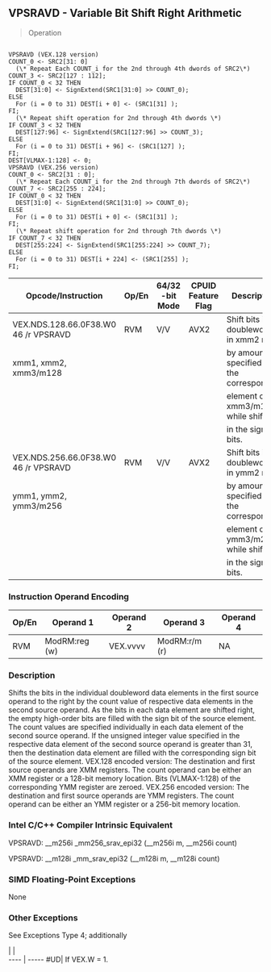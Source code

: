 ## VPSRAVD  -  Variable Bit Shift Right Arithmetic

> Operation
``` slim

VPSRAVD (VEX.128 version)
COUNT_0 <- SRC2[31: 0]
  (\* Repeat Each COUNT_i for the 2nd through 4th dwords of SRC2\*)
COUNT_3 <- SRC2[127 : 112];
IF COUNT_0 < 32 THEN
  DEST[31:0] <- SignExtend(SRC1[31:0] >> COUNT_0);
ELSE
  For (i = 0 to 31) DEST[i + 0] <- (SRC1[31] );
FI;
  (\* Repeat shift operation for 2nd through 4th dwords \*)
IF COUNT_3 < 32 THEN
  DEST[127:96] <- SignExtend(SRC1[127:96] >> COUNT_3);
ELSE
  For (i = 0 to 31) DEST[i + 96] <- (SRC1[127] );
FI;
DEST[VLMAX-1:128] <- 0;
VPSRAVD (VEX.256 version)
COUNT_0 <- SRC2[31 : 0];
  (\* Repeat Each COUNT_i for the 2nd through 7th dwords of SRC2\*)
COUNT_7 <- SRC2[255 : 224];
IF COUNT_0 < 32 THEN
  DEST[31:0] <- SignExtend(SRC1[31:0] >> COUNT_0);
ELSE
  For (i = 0 to 31) DEST[i + 0] <- (SRC1[31] );
FI;
  (\* Repeat shift operation for 2nd through 7th dwords \*)
IF COUNT_7 < 32 THEN
  DEST[255:224] <- SignExtend(SRC1[255:224] >> COUNT_7);
ELSE
  For (i = 0 to 31) DEST[i + 224] <- (SRC1[255] );
FI;

```

 Opcode/Instruction                  | Op/En| 64/32 -bit Mode| CPUID Feature Flag| Description                             
 ---  | --- | --- | --- | ---
 VEX.NDS.128.66.0F38.W0 46 /r VPSRAVD| RVM  | V/V            | AVX2              | Shift bits in doublewords in xmm2 right 
 xmm1, xmm2, xmm3/m128               |      |                |                   | by amount specified in the corresponding
                                     |      |                |                   | element of xmm3/m128 while shifting     
                                     |      |                |                   | in the sign bits.                       
 VEX.NDS.256.66.0F38.W0 46 /r VPSRAVD| RVM  | V/V            | AVX2              | Shift bits in doublewords in ymm2 right 
 ymm1, ymm2, ymm3/m256               |      |                |                   | by amount specified in the corresponding
                                     |      |                |                   | element of ymm3/m256 while shifting     
                                     |      |                |                   | in the sign bits.                       

### Instruction Operand Encoding
 Op/En| Operand 1    | Operand 2| Operand 3    | Operand 4
 ---  | --- | --- | --- | ---
 RVM  | ModRM:reg (w)| VEX.vvvv | ModRM:r/m (r)| NA       

### Description
Shifts the bits in the individual doubleword data elements in the first source
operand to the right by the count value of respective data elements in the second
source operand. As the bits in each data element are shifted right, the empty
high-order bits are filled with the sign bit of the source element. The count
values are specified individually in each data element of the second source
operand. If the unsigned integer value specified in the respective data element
of the second source operand is greater than 31, then the destination data element
are filled with the corresponding sign bit of the source element. VEX.128 encoded
version: The destination and first source operands are XMM registers. The count
operand can be either an XMM register or a 128-bit memory location. Bits (VLMAX-1:128)
of the corresponding YMM register are zeroed. VEX.256 encoded version: The destination
and first source operands are YMM registers. The count operand can be either
an YMM register or a 256-bit memory location.



### Intel C/C++ Compiler Intrinsic Equivalent
VPSRAVD: __m256i _mm256_srav_epi32 (__m256i m, __m256i count)

VPSRAVD: __m128i _mm_srav_epi32 (__m128i m, __m128i count)


### SIMD Floating-Point Exceptions
None


### Other Exceptions
See Exceptions Type 4; additionally

   | |  
---- | -----
 #UD| If VEX.W = 1.
